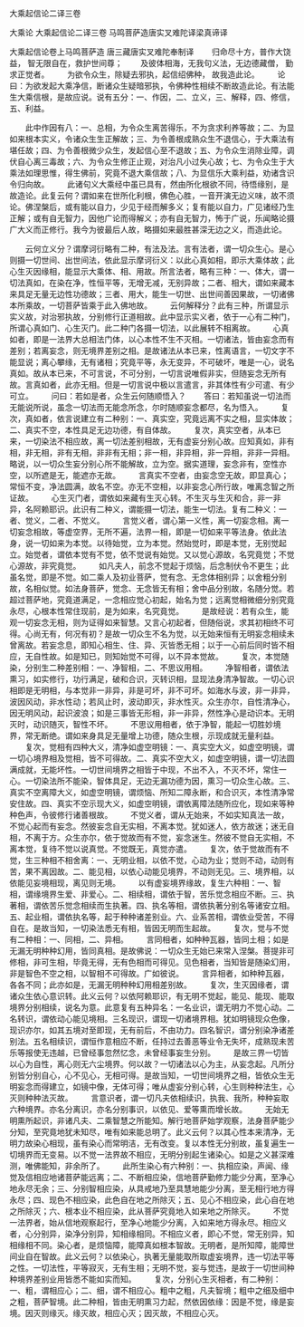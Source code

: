 <!-- { "loadSidebar": true } -->
大乘起信论二译三卷


大乘论
大乘起信论二译三卷
马鸣菩萨造唐实叉难陀译梁真谛译


大乘起信论卷上马鸣菩萨造
唐三藏唐实叉难陀奉制译
　　归命尽十方，普作大饶益，
智无限自在，救护世间尊；
　　及彼体相海，无我句义法，无边德藏僧，
勤求正觉者。
　　为欲令众生，除疑去邪执，起信绍佛种，
故我造此论。
　　论曰：为欲发起大乘净信，断诸众生疑暗邪执，令佛种性相续不断故造此论。有法能生大乘信根，是故应说。说有五分：一、作因，二、立义，三、解释，四、修信，五、利益。

　　此中作因有八：一、总相，为令众生离苦得乐，不为贪求利养等故；二、为显如来根本实义，令诸众生生正解故；三、为令善根成熟众生不退信心，于大乘法有堪任故；四、为令善根微少众生，发起信心至不退故；五、为令众生消除业障，调伏自心离三毒故；六、为令众生修正止观，对治凡小过失心故；七、为令众生于大乘法如理思惟，得生佛前，究竟不退大乘信故；八、为显信乐大乘利益，劝诸含识令归向故。
　　此诸句义大乘经中虽已具有，然由所化根欲不同，待悟缘别，是故造论。此复云何？谓如来在世所化利根，佛色心胜，一音开演无边义味，故不须论。佛涅槃后，或有能以自力，少见于经而解多义；复有能以自力，广见诸经乃生正解；或有自无智力，因他广论而得解义；亦有自无智力，怖于广说，乐闻略论摄广大义而正修行。我今为彼最后人故，略摄如来最胜甚深无边之义，而造此论。

　　云何立义分？谓摩诃衍略有二种，有法及法。言有法者，谓一切众生心。是心则摄一切世间、出世间法，依此显示摩诃衍义：以此心真如相，即示大乘体故；此心生灭因缘相，能显示大乘体、相、用故。所言法者，略有三种：一、体大，谓一切法真如，在染在净，性恒平等，无增无减，无别异故；二者、相大，谓如来藏本来具足无量无边性功德故；三者、用大，能生一切世、出世间善因果故，一切诸佛本所乘故，一切菩萨皆乘于此入佛地故。
　　云何解释分？此有三种，所谓显示实义故，对治邪执故，分别修行正道相故。此中显示实义者，依于一心有二种门，所谓心真如门、心生灭门。此二种门各摄一切法，以此展转不相离故。
　　心真如者，即是一法界大总相法门体，以心本性不生不灭相。一切诸法，皆由妄念而有差别；若离妄念，则无境界差别之相。是故诸法从本已来，性离语言，一切文字不能显说；离心攀缘，无有诸相；究竟平等，永无变异，不可破坏，唯是一心，说名真如。故从本已来，不可言说，不可分别，一切言说唯假非实，但随妄念无所有故。言真如者，此亦无相。但是一切言说中极以言遣言，非其体性有少可遣、有少可立。
　　问曰：若如是者，众生云何随顺悟入？
　　答曰：若知虽说一切法而无能说所说，虽念一切法而无能念所念，尔时随顺妄念都尽，名为悟入。
　　复次，真如者，依言说建立有二种别：一、真实空，究竟远离不实之相，显实体故；二、真实不空，本性具足无边功德，有自体故。
　　复次，真实空者，从本已来，一切染法不相应故，离一切法差别相故，无有虚妄分别心故。应知真如，非有相，非无相，非有无相，非非有无相；非一相，非异相，非一异相，非非一异相。略说，以一切众生妄分别心所不能解故，立为空。据实道理，妄念非有，空性亦空，以所遮是无，能遮亦无故。
　　言真实不空者，由妄念空无故，即显真心；常恒不变，净法圆满，故名不空。亦无不空相，以非妄念心所行故，唯离念智之所证故。
　　心生灭门者，谓依如来藏有生灭心转。不生灭与生灭和合，非一非异，名阿赖耶识。此识有二种义，谓能摄一切法，能生一切法。复有二种义：一者、觉义，二者、不觉义。
　　言觉义者，谓心第一义性，离一切妄念相。离一切妄念相故，等虚空界，无所不遍，法界一相，即是一切如来平等法身。依此法身，说一切如来为本觉。以待始觉，立为本觉。然始觉时，即是本觉，无别觉起立。始觉者，谓依本觉有不觉，依不觉说有始觉。又以觉心源故，名究竟觉；不觉心源故，非究竟觉。
　　如凡夫人，前念不觉起于烦恼，后念制伏令不更生；此虽名觉，即是不觉。如二乘人及初业菩萨，觉有念、无念体相别异；以舍粗分别故，名相似觉。如法身菩萨，觉念、无念皆无有相；舍中品分别故，名随分觉。若超过菩萨地，究竟道满足，一念相应觉心初起，始名为觉；远离觉相微细分别究竟永尽，心根本性常住现前，是为如来，名究竟觉。
　　是故经说：若有众生，能观一切妄念无相，则为证得如来智慧。又言心初起者，但随俗说，求其初相终不可得。心尚无有，何况有初？是故一切众生不名为觉，以无始来恒有无明妄念相续未曾离故。若妄念息，即知心相生、住、异、灭皆悉无相；以于一心前后同时皆不相应，无自性故。如是知已，则知始觉不可得，以不异本觉故。
　　复次，本觉随染，分别生二种差别相：一、净智相，二、不思议用相。
　　净智相者，谓依法熏习，如实修行，功行满足，破和合识，灭转识相，显现法身清净智故。一切心识相即是无明相，与本觉非一非异，非是可坏，非不可坏。如海水与波，非一非异，波因风动，非水性动；若风止时，波动即灭，非水性灭。众生亦尔，自性清净心，因无明风动，起识波浪；如是三事皆无形相，非一非异，然性净心是动识本。无明灭时，动识随灭，智性不坏。
　　不思议用相者，依于净智，能起一切胜妙境界，常无断绝。谓如来身具足无量增上功德，随众生根，示现成就无量利益。
　　复次，觉相有四种大义，清净如虚空明镜：一、真实空大义，如虚空明镜，谓一切心境界相及觉相，皆不可得故。二、真实不空大义，如虚空明镜，谓一切法圆满成就，无能坏性。一切世间境界之相皆于中现，不出不入，不灭不坏，常住一心。一切染法所不能染，智体具足，无边无漏功德为因，熏习一切众生心故。三、真实不空离障大义，如虚空明镜，谓烦恼、所知二障永断，和合识灭，本性清净常安住故。四、真实不空示现大义，如虚空明镜，谓依离障法随所应化，现如来等种种色声，令彼修行诸善根故。
　　不觉义者，谓从无始来，不如实知真法一故，不觉心起而有妄念。然彼妄念自无实相，不离本觉。犹如迷人，依方故迷；迷无自相，不离于方。众生亦尔，依于觉故而有不觉，妄念迷生。然彼不觉自无实相，不离本觉，复待不觉以说真觉。不觉既无，真觉亦遣。
　　复次，依于觉故而有不觉，生三种相不相舍离：一、无明业相，以依不觉，心动为业；觉则不动，动则有苦，果不离因故。二、能见相，以依心动能见境界，不动则无见。三、境界相，以依能见妄境相现，离见则无境。
　　以有虚妄境界缘故，复生六种相：一、智相，谓缘境界生爱、非爱心。二、相续相，谓依于智，苦乐觉念相应不断。三、执著相，谓依苦乐觉念相续而生执著。四、执名等相，谓依执著分别名等诸安立相。五、起业相，谓依执名等，起于种种诸差别业。六、业系苦相，谓依业受苦，不得自在。是故当知，一切染法悉无有相，皆因无明而生起故。
　　复次，觉与不觉有二种相：一、同相，二、异相。
　　言同相者，如种种瓦器，皆同土相；如是无漏无明种种幻用，皆同真相。是故佛说：一切众生无始已来常入涅槃。菩提非可修相，非可生相，毕竟无得，无有色相而可得见。见色相者，当知皆是随染幻用，非是智色不空之相，以智相不可得故。广如彼说。
　　言异相者，如种种瓦器，各各不同；此亦如是，无漏无明种种幻用相差别故。
　　复次，生灭因缘者，谓诸众生依心意识转。此义云何？以依阿赖耶识，有无明不觉起，能见、能现、能取境界分别相续，说名为意。此意复有五种异名：一名业识，谓无明力不觉心动。二名转识，谓依动心能见境相。三名现识，谓现一切诸境界相。犹如明镜现众色像，现识亦尔，如其五境对至即现，无有前后，不由功力。四名智识，谓分别染净诸差别法。五名相续识，谓恒作意相应不断，任持过去善恶等业令无失坏，成熟现未苦乐等报使无违越，已曾经事忽然忆念，未曾经事妄生分别。
　　是故三界一切皆以心为自性，离心则无六尘境界。何以故？一切诸法以心为主，从妄念起。凡所分别皆分别自心，心不见心，无相可得。是故当知，一切世间境界之相，皆依众生无明妄念而得建立，如镜中像，无体可得；唯从虚妄分别心转，心生则种种法生，心灭则种种法灭故。
　　言意识者，谓一切凡夫依相续识，执我、我所，种种妄取六种境界。亦名分离识，亦名分别事识，以依见、爱等熏而增长故。
　　无始无明熏所起识，非诸凡夫、二乘智慧之所能知。解行地菩萨始学观察，法身菩萨能少分知，至究竟地犹未知尽，唯有如来能总明了。此义云何？以其心性本来清净，无明力故染心相现，虽有染心而常明洁，无有改变。复以本性无分别故，虽复遍生一切境界而无变易。以不觉一法界故不相应，无明分别起生诸染心。如是之义甚深难测，唯佛能知，非余所了。
　　此所生染心有六种别：一、执相应染，声闻、缘觉及信相应地诸菩萨能远离；二、不断相应染，信地菩萨勤修力能少分离，至净心地永尽无余；三、分别智相应染，从具戒地乃至具慧地能少分离，至无相行地方得永尽；四、现色不相应染，此色自在地之所除灭；五、见心不相应染，此心自在地之所除灭；六、根本业不相应染，此从菩萨究竟地入如来地之所除灭。
　　不觉一法界者，始从信地观察起行，至净心地能少分离，入如来地方得永尽。相应义者，心分别异，染净分别异，知相缘相同。不相应义者，即心不觉，常无别异，知相缘相不同。染心者，是烦恼障，能障真如根本智故。无明者，是所知障，能障世间业自在智故。此义云何？以依染心，执著无量能取所取虚妄境界，违一切法平等之性。一切法性，平等寂灭，无有生相；无明不觉，妄与觉违，是故于一切世间种种境界差别业用皆悉不能如实而知。
　　复次，分别心生灭相者，有二种别：一、粗，谓相应心；二、细，谓不相应心。粗中之粗，凡夫智境；粗中之细及细中之粗，菩萨智境。此二种相，皆由无明熏习力起，然依因依缘：因是不觉，缘是妄境。因灭则缘灭。缘灭故，相应心灭；因灭故，不相应心灭。
